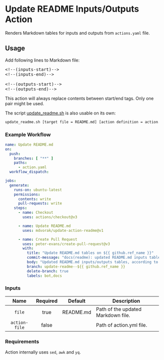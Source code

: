 # Update README Inputs/Outputs Action

Renders Markdown tables for inputs and outputs from `actions.yaml` file.

## Usage

Add following lines to Markdown file:

<pre>
&lt;!--(inputs&#45;start)-->
&lt;!--(inputs&#45;end)-->

&lt;!--(outputs&#45;start)-->
&lt;!--(outputs&#45;end)-->
</pre>

This action will always replace contents between start/end tags. Only one pair might be used.

The script [update_readme.sh](./update_readme.sh) is also usable on its own:

```bash
update_readme.sh [target file = README.md] [action definition = action.yaml]
```

### Example Workflow

```yaml
name: Update README.md
on:
  push:
    branches: [ "**" ]
    paths:
      - action.yaml
  workflow_dispatch:

jobs:
  generate:
    runs-on: ubuntu-latest
    permissions:
      contents: write
      pull-requests: write
    steps:
      - name: Checkout
        uses: actions/checkout@v3

      - name: Update README.md
        uses: mdvorak/update-action-readme@v1

      - name: Create Pull Request
        uses: peter-evans/create-pull-request@v3
        with:
          title: "Update README.md tables on ${{ github.ref_name }}"
          commit-message: "docs(readme): updated README.md inputs table"
          body: "Updated README.md inputs/outputs tables, according to action.yaml file"
          branch: update-readme--${{ github.ref_name }}
          delete-branch: true
          labels: bot,docs
```

### Inputs

<!--(inputs-start)-->

| Name  | Required | Default | Description |
| :---: | :------: | :-----: | ----------- |
| `file` | true | README.md | Path of the updated Markdown file. |
| `action-file` | false |  | Path of action.yml file. |

<!--(inputs-end)-->

### Requirements

Action internally uses `sed`, `awk` and `yq`.
